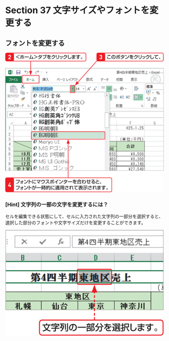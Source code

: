 # Section 37 文字サイズやフォントを変更する

## フォントを変更する

![](002.png)

### [Hint] 文字列の一部の文字を変更するには？

セルを編集できる状態にして、セルに入力された文字列の一部分を選択すると、選択した部分のフォントや文字サイズだけを変更することができます。

![hint](003.png)
